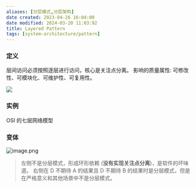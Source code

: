 ```yaml
---
aliases: [分层模式,分层架构]
date created: 2023-04-26 16:04:00
date modified: 2024-03-20 11:03:92
title: Layered Pattern
tags: [system-architecture/pattern]
---
```

### 定义
层间访问必须按照逐层进行访问，核心是关注点分离。
影响的质量属性: 可修改性、可模块化、可维护性、可复用性。

![](https://spricoder.oss-cn-shanghai.aliyuncs.com/2021-Software-System-Design/img/lec14/2.png)

### 实例
OSI 的七层网络模型

### 变体
![image.png](https://typora-tes.oss-cn-shanghai.aliyuncs.com/picgo/20230426161310.png)
>左侧不是分层模式，形成环形依赖 (**没有实现关注点分离**)，是软件的坏味道。
>右侧在 D 不期待 A 的结果且 D 不期待 B 的结果时是分层模式，但是在严格意义和其他场景中不是分层模式。
